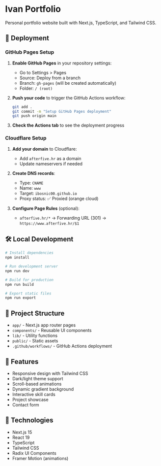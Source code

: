 # Ivan Portfolio

Personal portfolio website built with Next.js, TypeScript, and Tailwind CSS.

## 🚀 Deployment

### GitHub Pages Setup

1. **Enable GitHub Pages** in your repository settings:
   - Go to Settings > Pages
   - Source: Deploy from a branch
   - Branch: `gh-pages` (will be created automatically)
   - Folder: `/ (root)`

2. **Push your code** to trigger the GitHub Actions workflow:
   ```bash
   git add .
   git commit -m "Setup GitHub Pages deployment"
   git push origin main
   ```

3. **Check the Actions tab** to see the deployment progress

### Cloudflare Setup

1. **Add your domain** to Cloudflare:
   - Add `afterfive.hr` as a domain
   - Update nameservers if needed

2. **Create DNS records**:
   - Type: `CNAME`
   - Name: `www`
   - Target: `ibosnic00.github.io`
   - Proxy status: ✅ Proxied (orange cloud)

3. **Configure Page Rules** (optional):
   - `afterfive.hr/*` → Forwarding URL (301) → `https://www.afterfive.hr/$1`

## 🛠️ Local Development

```bash
# Install dependencies
npm install

# Run development server
npm run dev

# Build for production
npm run build

# Export static files
npm run export
```

## 📁 Project Structure

- `app/` - Next.js app router pages
- `components/` - Reusable UI components
- `lib/` - Utility functions
- `public/` - Static assets
- `.github/workflows/` - GitHub Actions deployment

## 🎨 Features

- Responsive design with Tailwind CSS
- Dark/light theme support
- Scroll-based animations
- Dynamic gradient background
- Interactive skill cards
- Project showcase
- Contact form

## 🔧 Technologies

- Next.js 15
- React 19
- TypeScript
- Tailwind CSS
- Radix UI Components
- Framer Motion (animations)
